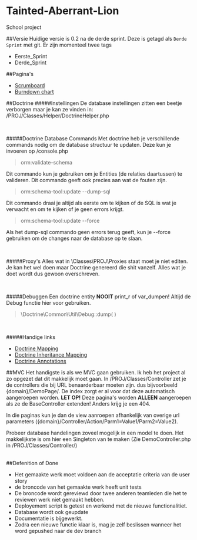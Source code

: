 Tainted-Aberrant-Lion
=====================

School project

##Versie
Huidige versie is 0.2 na de derde sprint. Deze is getagd als `Derde Sprint` met git.
Er zijn momenteel twee tags

* Eerste_Sprint
* Derde_Sprint


##Pagina's
* [Scrumboard](https://huboard.com/waaghals/Tainted-Aberrant-Lion)
* [Burndown chart](http://radekstepan.com/github-burndown-chart/#!/waaghals/Tainted-Aberrant-Lion)

##Doctrine
#####Instellingen
De database instellingen zitten een beetje verborgen maar je kan ze vinden in: /PROJ/Classes/Helper/DoctrineHelper.php

<br>

#####Doctrine Database Commands
Met doctrine heb je verschillende commands nodig om de database structuur te updaten. Deze kun je invoeren op /console.php

> orm:validate-schema

Dit commando kun je gebruiken om je Entities (de relaties daartussen) te valideren. Dit commando geeft ook precies aan wat de fouten zijn.

> orm:schema-tool:update --dump-sql

Dit commando draai je altijd als eerste om te kijken of de SQL is wat je verwacht en om te kijken of je geen errors krijgt.

> orm:schema-tool:update --force

Als het dump-sql commando geen errors terug geeft, kun je --force gebruiken om de changes naar de database op te slaan.

<br>

#####Proxy's
Alles wat in \Classes\PROJ\Proxies staat moet je niet editen. Je kan het wel doen maar Doctrine genereerd die shit vanzelf. Alles wat je doet wordt dus gewoon overschreven.

<br>

#####Debuggen
Een doctrine entity **NOOIT** print_r of var_dumpen! Altijd de Debug functie hier voor gebruiken.

>\Doctrine\Common\Util\Debug::dump( )

<br>

#####Handige links
* [Doctrine Mapping](http://docs.doctrine-project.org/en/2.0.x/reference/association-mapping.html)
* [Doctrine Inheritance Mapping](http://docs.doctrine-project.org/en/2.0.x/reference/inheritance-mapping.html)
* [Doctrine Annotations](http://docs.doctrine-project.org/en/latest/reference/annotations-reference.html#annref-column)


##MVC
Het handigste is als we MVC gaan gebruiken. Ik heb het project al zo opgezet dat dit makkelijk moet gaan. In /PROJ/Classes/Controller zet je de controllers die bij URL benaarderbaar moeten zijn. dus bijvoorbeeld {domain}/DemoPage/. De index zorgt er al voor dat deze automatisch aangeroepen worden. **LET OP!** Deze pagina's worden **ALLEEN** aangeroepen als ze de BaseController extenden! Anders krijg je een 404.

In die paginas kun je dan de view aanroepen afhankelijk van overige url parameters ({domain}/Controller/Action/Parm1=Value1/Parm2=Value2). 

Probeer database handelingen zoveel mogelijk in een model te doen. Het makkelijkste is om hier een Singleton van te maken (Zie DemoController.php in /PROJ/Classes/Controller/)

<br>
##Defenition of Done


* Het gemaakte werk moet voldoen aan de acceptatie criteria van de user story
* de broncode  van het gemaakte werk heeft unit tests 
* De broncode wordt gereviewd door twee anderen teamleden die het te reviewen werk niet gemaakt hebben.
* Deployement script is getest en werkend met de nieuwe functionalitiet. 
* Database wordt ook geupdate
* Documentatie is bijgewerkt. 
* Zodra een nieuwe functie klaar is, mag je zelf beslissen wanneer het word gepushed naar de dev branch 

<br>
